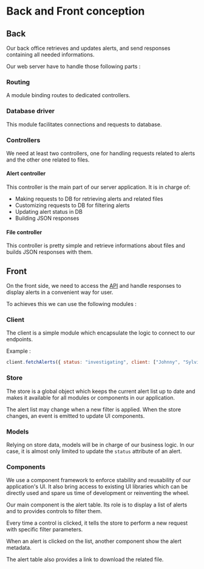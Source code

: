 # Back and Front conception

## Back

Our back office retrieves and updates alerts, and send responses containing all needed informations.

Our web server have to handle those following parts :

### Routing

A module binding routes to dedicated controllers.

### Database driver

This module facilitates connections and requests to database.

### Controllers

We need at least two controllers, one for handling requests related to alerts and the other one related to files.

#### Alert controller

This controller is the main part of our server application. It is in charge of:

- Making requests to DB for retrieving alerts and related files
- Customizing requests to DB for filtering alerts
- Updating alert status in DB
- Building JSON responses

#### File controller

This controller is pretty simple and retrieve informations about files and builds JSON responses with them.

## Front

On the front side, we need to access the [API](api.md) and handle responses to display alerts in a convenient way for user.

To achieves this we can use the following modules :

### Client

The client is a simple module which encapsulate the logic to connect to our endpoints.

Example :

```js
client.fetchAlerts({ status: "investigating", client: ["Johnny", "Sylvie"] });
```

### Store

The store is a global object which keeps the current alert list up to date and makes it available for all modules or components in our application.

The alert list may change when a new filter is applied. When the store changes, an event is emitted to update UI components.

### Models

Relying on store data, models will be in charge of our business logic. In our case, it is almost only limited to update the `status` attribute of an alert.

### Components

We use a component framework to enforce stability and reusability of our application's UI. It also bring access to existing UI libraries which can be directly used and spare us time of development or reinventing the wheel.

Our main component is the alert table. Its role is to display a list of alerts and to provides controls to filter them.

Every time a control is clicked, it tells the store to perform a new request with specific filter parameters.

When an alert is clicked on the list, another component show the alert metadata.

The alert table also provides a link to download the related file.
